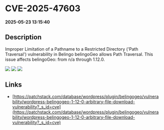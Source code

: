# CVE-2025-47603

**2025-05-23 13:15:40**

## Description
Improper Limitation of a Pathname to a Restricted Directory ('Path Traversal') vulnerability in Belingo belingoGeo allows Path Traversal. This issue affects belingoGeo: from n/a through 1.12.0.

![](https://img.shields.io/static/v1?label=Score&message=7.5&color=red)
![](https://img.shields.io/static/v1?label=Severity&message=HIGH&color=red)
![](https://img.shields.io/static/v1?label=CWE&message=Traversal&color=green)

## Links
- [https://patchstack.com/database/wordpress/plugin/belingogeo/vulnerability/wordpress-belingogeo-1-12-0-arbitrary-file-download-vulnerability?_s_id=cve](https://patchstack.com/database/wordpress/plugin/belingogeo/vulnerability/wordpress-belingogeo-1-12-0-arbitrary-file-download-vulnerability?_s_id=cve)
